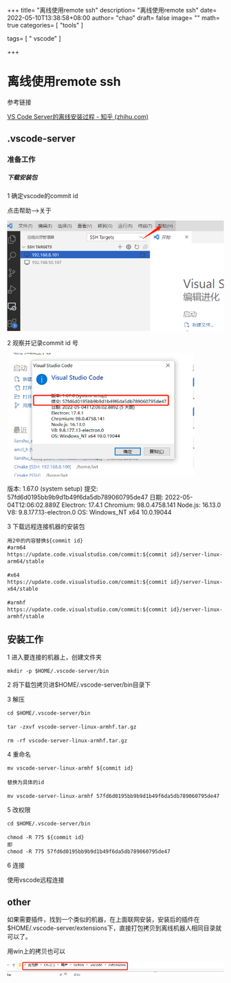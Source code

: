 +++
title= "离线使用remote ssh"
description= "离线使用remote ssh"
date= 2022-05-10T13:38:58+08:00
author= "chao"
draft= false
image= "" 
math= true
categories= [
    "tools"
]

tags=  [
    " vscode"
]

+++

# 离线使用remote ssh

参考链接

[VS Code Server的离线安装过程 - 知乎 (zhihu.com)](https://zhuanlan.zhihu.com/p/294933020?msclkid=9372469cd01e11ec850ccb3fcb70049b)



## .vscode-server



### 准备工作

##### 下载安装包



1  确定vscode的commit id

点击帮助-->关于

![image-20220510151714824](images/image-20220510151714824.png)

2 观察并记录commit id 号

<img src="images/image-20220510151918187.png" alt="image-20220510151918187" style="zoom: 67%;" />

版本: 1.67.0 (system setup)
提交: 57fd6d0195bb9b9d1b49f6da5db789060795de47
日期: 2022-05-04T12:06:02.889Z
Electron: 17.4.1
Chromium: 98.0.4758.141
Node.js: 16.13.0
V8: 9.8.177.13-electron.0
OS: Windows_NT x64 10.0.19044

3 下载远程连接机器的安装包

~~~shell
用2中的内容替换${commit id}
#arm64
https://update.code.visualstudio.com/commit:${commit id}/server-linux-arm64/stable

#x64
https://update.code.visualstudio.com/commit:${commit id}/server-linux-x64/stable

#armhf
https://update.code.visualstudio.com/commit:${commit id}/server-linux-armhf/stable
~~~

## 安装工作

1 进入要连接的机器上，创建文件夹

~~~shell
mkdir -p $HOME/.vscode-server/bin
~~~

2 将下载包拷贝进$HOME/.vscode-server/bin目录下

3 解压

~~~shell
cd $HOME/.vscode-server/bin

tar -zxvf vscode-server-linux-armhf.tar.gz

rm -rf vscode-server-linux-armhf.tar.gz
~~~

4 重命名

~~~shell
mv vscode-server-linux-armhf ${commit id}

替换为具体的id

mv vscode-server-linux-armhf 57fd6d0195bb9b9d1b49f6da5db789060795de47
~~~

5 改权限

~~~shell
cd $HOME/.vscode-server/bin

chmod -R 775 ${commit id}
即
chmod -R 775 57fd6d0195bb9b9d1b49f6da5db789060795de47
~~~

6 连接

使用vscode远程连接

## other



如果需要插件，找到一个类似的机器，在上面联网安装，安装后的插件在$HOME/.vscode-server/extensions下，直接打包拷贝到离线机器人相同目录就可以了。



用win上的拷贝也可以

![image-20220510155913691](images/image-20220510155913691.png)